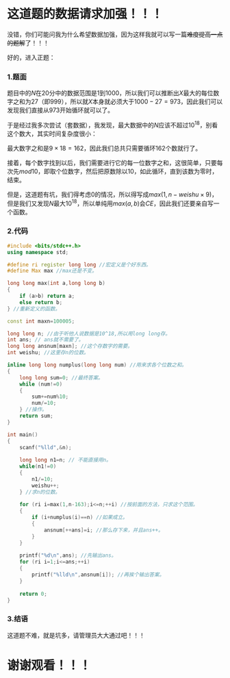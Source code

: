 # 这道题的数据请求加强！！！

没错，你们可能问我为什么希望数据加强，因为这样我就可以写一篇~~难度提高一点的题解~~了！！！

好的，进入正题：
### 1.题面
题目中的$N$在$20$分中的数据范围是$1$到$1000$，所以我们可以推断出$X$最大的每位数字之和为$27$（即$999$），所以就$X$本身就必须大于$1000-27=973$，因此我们可以发现我们直接从$973$开始循环就可以了。

于是经过我多次尝试（套数据），我发现，最大数据中的$N$应该不超过$10^{18}$，别看这个数大，其实时间复杂度很小：

最大数字之和是$9 \times 18=162$，因此我们总共只需要循环$162$个数就行了。

接着，每个数字找到以后，我们需要进行它的每一位数字之和，这很简单，只要每次先$mod10$，即取个位数字，然后把原数除以$10$，如此循环，直到该数为零时，结束。

但是，这道题有坑，我们得考虑$0$的情况，所以得写成$max(1,n-weishu \times 9)$，但是我们又发现$N$最大$10^{18}$，所以单纯用$max(a,b)$会$CE$，因此我们还要亲自写一个函数。


### 2.代码

```cpp
#include <bits/stdc++.h>
using namespace std;

#define ri register long long //宏定义是个好东西。 
#define Max max //max还是不变。 

long long max(int a,long long b)
{
	if (a>b) return a;
	else return b;
} //重新定义的函数。 

const int maxn=100005;

long long n; //由于听他人说数据是10^18,所以用long long存。 
int ans; // ans就不需要了。 
long long ansnum[maxn]; //这个存数字的需要。 
int weishu; //这里存n的位数。 

inline long long numplus(long long num) //用来求各个位数之和。 
{
	long long sum=0; //最终答案。 
	while (num!=0)
	{
		sum+=num%10;
		num/=10;
	} //操作。 
	return sum;
}

int main()
{
    scanf("%lld",&n);
    
    long long n1=n; // 不能直接用n。 
    while(n1!=0)
    {
    	n1/=10;
    	weishu++;
	} //求n的位数。 
    
    for (ri i=max(1,n-163);i<=n;++i) //按前面的方法，只求这个范围。 
    {
    	if (i+numplus(i)==n) //如果成立。 
    	{
    		ansnum[++ans]=i; //那么存下来，并且ans++。 
		}
	}
	
	printf("%d\n",ans); //先输出ans。 
	for (ri i=1;i<=ans;++i) 
	{
	    printf("%lld\n",ansnum[i]); //再挨个输出答案。	
	}
	
	return 0;
}
```
### 3.结语
这道题不难，就是坑多，请管理员大大通过吧！！！
# 谢谢观看！！！